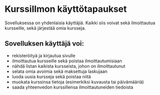 # KurssiIlmon käyttötapaukset
Sovelluksessa on yhdenlaisia käyttäjiä. Kaikki siis voivat sekä ilmoittautua kursseille, sekä järjestää omia kursseja.

## Sovelluksen käyttäjä voi:
* rekisteröityä ja kirjautua sivulle
* ilmoittautua kursseille sekä poistaa ilmoittautumisiaan
* nähdä listan kaikista kursseista, johon on ilmoittautunut
* selata omia avoimia sekä maksettuja laskujaan
* luoda uusia kursseja sekä poistaa niitä
* muokata kurssinsa tietoja (esimerkiksi kuvausta tai päivämääriä)
* saada yhteenvedon kurssillensa ilmoittautuneiden tiedoista
